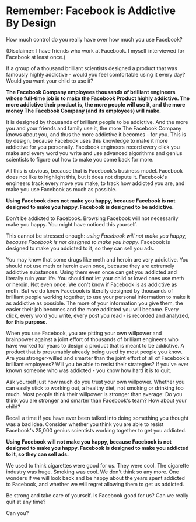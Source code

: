 # Remember: Facebook is Addictive By Design 

How much control do you really have over how much you use Facebook?

(Disclaimer: I have friends who work at Facebook. I myself interviewed for Facebook at least once.)

If a group of a thousand brilliant scientists designed a product that was famously highly addictive - would you feel comfortable using it every day? Would you want your child to use it?

**The Facebook Company employees thousands of brilliant engineers whose full-time job is to make the Facebook Product highly addictive. The more addictive their product is, the more people will use it, and the more money The Facebook Company (and its employees) will make.**

It is designed by thousands of brilliant people to be addictive. And the more you and your friends and family use it, the more The Facebook Company knows about you, and thus the more addictive it becomes - for you. This is by design, because Facebook uses this knowledge to make it more addictive for you personally. Facebook engineers record every click you make and every word you write and use advanced algorithms and genius scientists to figure out how to make you come back for more. 

All this is obvious, because that is Facebook's business model. Facebook does not like to highlight this, but it does not dispute it. Facebook's engineers track every move you make, to track how addicted you are, and make you use Facebook as much as possible. 

**Using Facebook does not make you happy, because Facebook is not designed to make you happy. Facebook is designed to be addictive.**

Don't be addicted to Facebook. Browsing Facebook will not necessarily make you happy. You might have noticed this yourself. 

This cannot be stressed enough: *using Facebook will not make you happy, because Facebook is not designed to make you happy*. Facebook is designed to make you addicted to it, so they can sell you ads. 

You may know that some drugs like meth and heroin are very addictive. You should not use meth or heroin even once, because they are extremely addictive substances. Using them even once can get you addicted and literally ruin your life. You should not let your child or loved ones use meth or heroin. Not even once. We don't know if Facebook is as addictive as meth. But we do know Facebook is literally designed by thousands of brilliant people working together, to use your personal information to make it as addictive as possible. The more of your information you give them, the easier their job becomes and the more addicted you will become. Every click, every word you write, every post you read - is recorded and analyzed, **for this purpose**. 

When you use Facebook, you are pitting your own willpower and brainpower against a joint effort of thousands of brilliant engineers who have worked for years to design a product that is meant to be addictive. A product that is presumably already being used by most people you know. Are you stronger-willed and smarter than the joint effort of all of Facebook's brilliant employees? Will you be able to resist their strategies? If you've ever known someone who was addicted - you know how hard it is to quit. 

Ask yourself just how much do you trust your own willpower. Whether you can easily stick to working out, a healthy diet, not smoking or drinking too much. Most people think their willpower is stronger than average: Do you think you are stronger and smarter than Facebook's team? How about your child?

Recall a time if you have ever been talked into doing something you thought was a bad idea. Consider whether you think you are able to resist Facebook's 25,000 genius scientists working together to get you addicted. 

**Using Facebook will not make you happy, because Facebook is not designed to make you happy. Facebook is designed to make you addicted to it, so they can sell ads.**

We used to think cigarettes were good for us. They were cool. The cigarette industry was huge. Smoking was cool. We don't think so any more. One wonders if we will look back and be happy about the years spent addicted to Facebook, and whether we will regret allowing them to get us addicted.

Be strong and take care of yourself. Is Facebook good for us? Can we really quit at any time? 

Can you?
